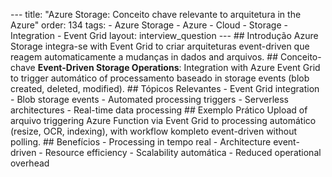 --- title: "Azure Storage: Conceito chave relevante to arquitetura in the Azure" order: 134 tags: - Azure Storage - Azure - Cloud - Storage - Integration - Event Grid layout: interview_question --- ## Introdução Azure Storage integra-se with Event Grid to criar arquiteturas event-driven que reagem automaticamente a mudanças in dados and arquivos. ## Conceito-chave **Event-Driven Storage Operations**: Integration with Azure Event Grid to trigger automático of processamento baseado in storage events (blob created, deleted, modified). ## Tópicos Relevantes - Event Grid integration - Blob storage events - Automated processing triggers - Serverless architectures - Real-time data processing ## Exemplo Prático Upload of arquivo triggering Azure Function via Event Grid to processing automático (resize, OCR, indexing), with workflow kompleto event-driven without polling. ## Benefícios - Processing in tempo real - Architecture event-driven - Resource efficiency - Scalability automática - Reduced operational overhead